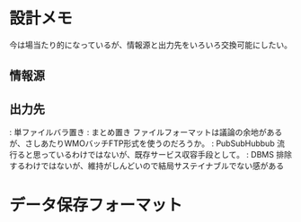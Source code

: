 # 設計メモ
今は場当たり的になっているが、情報源と出力先をいろいろ交換可能にしたい。
## 情報源
## 出力先
: 単ファイルバラ置き
: まとめ置き
  ファイルフォーマットは議論の余地があるが、さしあたりWMOバッチFTP形式を使うのだろうか。
: PubSubHubbub
  流行ると思っているわけではないが、既存サービス収容手段として。
: DBMS
  排除するわけではないが、維持がしんどいので結局サステイナブルでない感がある
# データ保存フォーマット

